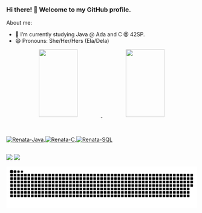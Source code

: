 ### Hi there! 👋 Welcome to my GitHub profile.

About me:

- 🌱 I’m currently studying Java @ Ada and C @ 42SP.
- 😄 Pronouns: She/Her/Hers (Ela/Dela)

<div align="center">
  <a href="https://github.com/renatainacio">
  <img height="180em" img width="45%" src="https://github-readme-stats.vercel.app/api?username=renatainacio&show_icons=true&theme=dracula&include_all_commits=true&count_private=true"/>
  <img height="180em" img width="45%" src="https://github-readme-stats.vercel.app/api/top-langs/?username=renatainacio&layout=compact&langs_count=7&theme=dracula"/>
</div>
  
##
  
<div style="display: inline_block"><br>

  <img align="center" alt="Renata-Java" height="30" width="40" src="https://cdn.jsdelivr.net/gh/devicons/devicon/icons/java/java-original.svg">
  <img align="center" alt="Renata-C" height="30" width="40" src="https://cdn.jsdelivr.net/gh/devicons/devicon/icons/c/c-original.svg">
  <img align="center" alt="Renata-SQL" height="30" width="40" src="https://cdn.jsdelivr.net/gh/devicons/devicon/icons/mysql/mysql-original-wordmark.svg">
</div>

##

<div> 
  <a href="https://www.linkedin.com/in/renata-v-inacio/" target="_blank"><img src="https://img.shields.io/badge/-LinkedIn-%230077B5?style=for-the-badge&logo=linkedin&logoColor=white" target="_blank"></a> 
  <a href = "mailto:revazgauska@gmail.com"><img src="https://img.shields.io/badge/-Gmail-%23333?style=for-the-badge&logo=gmail&logoColor=white" target="_blank"></a>

![Snake animation](https://github.com/renatainacio/renatainacio/blob/output/github-contribution-grid-snake.svg)
  
</div>
